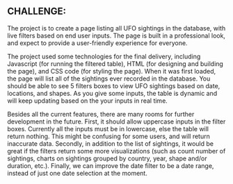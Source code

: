 ## CHALLENGE:

The project is to create a page listing all UFO sightings in the database, with live filters based on end user inputs. The page is built in a professional look, and expect to provide a user-friendly experience for everyone.

The project used some technologies for the final delivery, including Javascript (for running the filtered table), HTML (for designing and building the page), and CSS code (for styling the page). When it was first loaded, the page will list all of the sightings ever recorded in the database. You should be able to see 5 filters boxes to view UFO sightings based on date, locations, and shapes. As you give some inputs, the table is dynamic and will keep updating based on the your inputs in real time.

Besides all the current features, there are many rooms for further development in the future. First, it should allow uppercase inputs in the filter boxes. Currently all the inputs must be in lowercase, else the table will return nothing. This might be confusing for some users, and will return inaccurate data. Secondly, in addition to the list of sightings, it would be great if the filters return some more visualizations (such as count number of sightings, charts on sightings grouped by country, year, shape and/or duration, etc.). Finally, we can improve the date filter to be a date range, instead of just one date selection at the moment.

